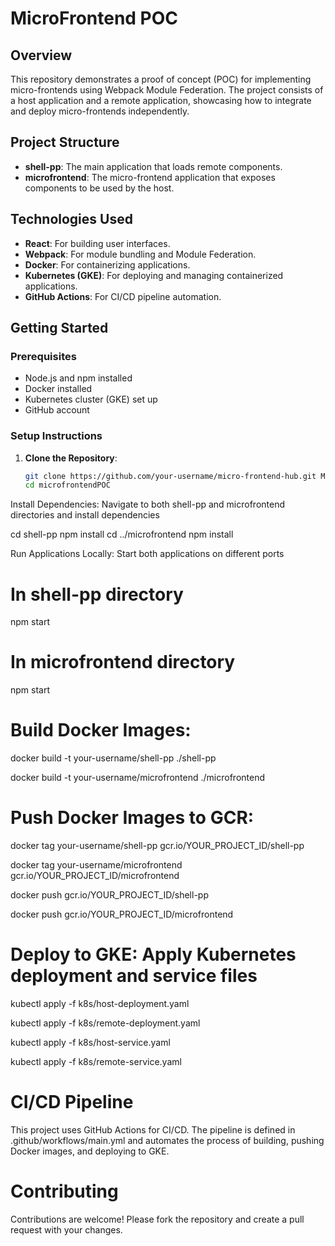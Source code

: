 # MicroFrontend POC

## Overview
This repository demonstrates a proof of concept (POC) for implementing micro-frontends using Webpack Module Federation. The project consists of a host application and a remote application, showcasing how to integrate and deploy micro-frontends independently.

## Project Structure
- **shell-pp**: The main application that loads remote components.
- **microfrontend**: The micro-frontend application that exposes components to be used by the host.

## Technologies Used
- **React**: For building user interfaces.
- **Webpack**: For module bundling and Module Federation.
- **Docker**: For containerizing applications.
- **Kubernetes (GKE)**: For deploying and managing containerized applications.
- **GitHub Actions**: For CI/CD pipeline automation.

## Getting Started

### Prerequisites
- Node.js and npm installed
- Docker installed
- Kubernetes cluster (GKE) set up
- GitHub account

### Setup Instructions

1. **Clone the Repository**:
   ```bash
   git clone https://github.com/your-username/micro-frontend-hub.git MicroFrontendPOC
   cd microfrontendPOC

Install Dependencies: Navigate to both shell-pp and microfrontend directories and install dependencies

cd shell-pp
npm install
cd ../microfrontend
npm install

Run Applications Locally: Start both applications on different ports

# In shell-pp directory
npm start

# In microfrontend directory
npm start

# Build Docker Images:
docker build -t your-username/shell-pp ./shell-pp

docker build -t your-username/microfrontend ./microfrontend

# Push Docker Images to GCR:
docker tag your-username/shell-pp gcr.io/YOUR_PROJECT_ID/shell-pp

docker tag your-username/microfrontend gcr.io/YOUR_PROJECT_ID/microfrontend

docker push gcr.io/YOUR_PROJECT_ID/shell-pp

docker push gcr.io/YOUR_PROJECT_ID/microfrontend



# Deploy to GKE: Apply Kubernetes deployment and service files

kubectl apply -f k8s/host-deployment.yaml

kubectl apply -f k8s/remote-deployment.yaml

kubectl apply -f k8s/host-service.yaml


kubectl apply -f k8s/remote-service.yaml

# CI/CD Pipeline
This project uses GitHub Actions for CI/CD. The pipeline is defined in .github/workflows/main.yml and automates the process of building, pushing Docker images, and deploying to GKE.

# Contributing
Contributions are welcome! Please fork the repository and create a pull request with your changes.




